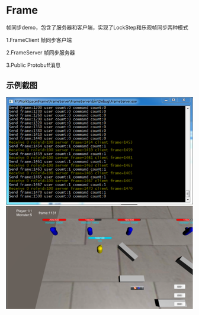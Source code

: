 # Frame
帧同步demo，包含了服务器和客户端，实现了LockStep和乐观帧同步两种模式

1.FrameClient 帧同步客户端

2.FrameServer 帧同步服务器

3.Public      Protobuff消息


## 示例截图
![](doc/image/server.png)
![](doc/image/client.png)